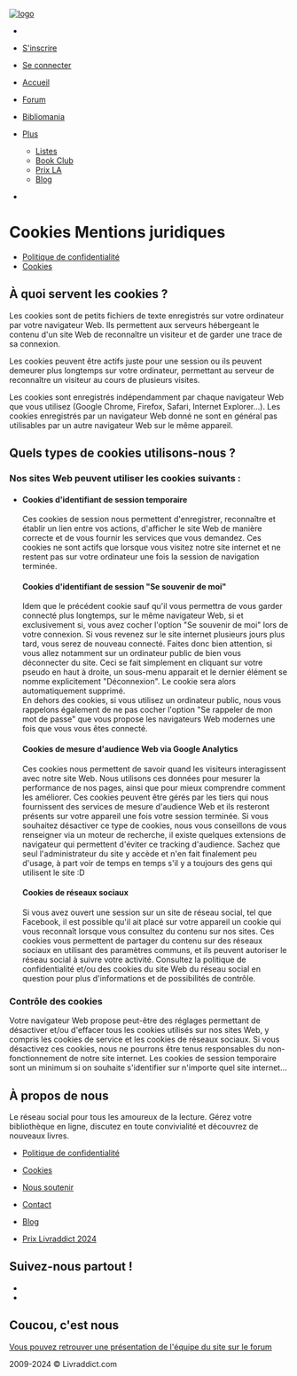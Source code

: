 [](javascript:;)

[![logo](/images/logos/logo_livraddict.svg)](https://www.livraddict.com/)

* [](#)
    
    [](javascript:;)[](javascript:;)
    
* [S'inscrire](https://www.livraddict.com/forum/register.php)
* [Se connecter](https://www.livraddict.com/forum/login.php)

* [Accueil](https://www.livraddict.com/)
* [Forum](https://www.livraddict.com/forum/)
* [Bibliomania](https://www.livraddict.com/biblio/)
* [Plus](#)
    * [Listes](https://www.livraddict.com/listes/)
    * [Book Club](https://www.livraddict.com/bookclub/)
    * [Prix LA](https://www.livraddict.com/prix-livraddict/2024/)
    * [Blog](https://blog.livraddict.com/)
* [](https://www.livraddict.com/prix-livraddict/2024/)

Cookies Mentions juridiques
===========================

* [Politique de confidentialité](https://www.livraddict.com/legal/conditions.php)
* [Cookies](https://www.livraddict.com/legal/cookies.php)

À quoi servent les cookies ?
----------------------------

Les cookies sont de petits fichiers de texte enregistrés sur votre ordinateur par votre navigateur Web. Ils permettent aux serveurs hébergeant le contenu d'un site Web de reconnaître un visiteur et de garder une trace de sa connexion.

Les cookies peuvent être actifs juste pour une session ou ils peuvent demeurer plus longtemps sur votre ordinateur, permettant au serveur de reconnaître un visiteur au cours de plusieurs visites.

Les cookies sont enregistrés indépendamment par chaque navigateur Web que vous utilisez (Google Chrome, Firefox, Safari, Internet Explorer...). Les cookies enregistrés par un navigateur Web donné ne sont en général pas utilisables par un autre navigateur Web sur le même appareil.

Quels types de cookies utilisons-nous ?
---------------------------------------

### Nos sites Web peuvent utiliser les cookies suivants :

* #### Cookies d'identifiant de session temporaire
    
    Ces cookies de session nous permettent d'enregistrer, reconnaître et établir un lien entre vos actions, d'afficher le site Web de manière correcte et de vous fournir les services que vous demandez. Ces cookies ne sont actifs que lorsque vous visitez notre site internet et ne restent pas sur votre ordinateur une fois la session de navigation terminée.
    
    #### Cookies d'identifiant de session "Se souvenir de moi"
    
    Idem que le précédent cookie sauf qu'il vous permettra de vous garder connecté plus longtemps, sur le même navigateur Web, si et exclusivement si, vous avez cocher l'option "Se souvenir de moi" lors de votre connexion. Si vous revenez sur le site internet plusieurs jours plus tard, vous serez de nouveau connecté. Faites donc bien attention, si vous allez notamment sur un ordinateur public de bien vous déconnecter du site. Ceci se fait simplement en cliquant sur votre pseudo en haut à droite, un sous-menu apparait et le dernier élément se nomme explicitement "Déconnexion". Le cookie sera alors automatiquement supprimé.  
    En dehors des cookies, si vous utilisez un ordinateur public, nous vous rappelons également de ne pas cocher l'option "Se rappeler de mon mot de passe" que vous propose les navigateurs Web modernes une fois que vous vous êtes connecté.
    
    #### Cookies de mesure d'audience Web via Google Analytics
    
    Ces cookies nous permettent de savoir quand les visiteurs interagissent avec notre site Web. Nous utilisons ces données pour mesurer la performance de nos pages, ainsi que pour mieux comprendre comment les améliorer. Ces cookies peuvent être gérés par les tiers qui nous fournissent des services de mesure d'audience Web et ils resteront présents sur votre appareil une fois votre session terminée. Si vous souhaitez désactiver ce type de cookies, nous vous conseillons de vous renseigner via un moteur de recherche, il existe quelques extensions de navigateur qui permettent d'éviter ce tracking d'audience. Sachez que seul l'administrateur du site y accède et n'en fait finalement peu d'usage, à part voir de temps en temps s'il y a toujours des gens qui utilisent le site :D
    
    #### Cookies de réseaux sociaux
    
    Si vous avez ouvert une session sur un site de réseau social, tel que Facebook, il est possible qu'il ait placé sur votre appareil un cookie qui vous reconnaît lorsque vous consultez du contenu sur nos sites. Ces cookies vous permettent de partager du contenu sur des réseaux sociaux en utilisant des paramètres communs, et ils peuvent autoriser le réseau social à suivre votre activité. Consultez la politique de confidentialité et/ou des cookies du site Web du réseau social en question pour plus d'informations et de possibilités de contrôle.
    

### Contrôle des cookies

Votre navigateur Web propose peut-être des réglages permettant de désactiver et/ou d'effacer tous les cookies utilisés sur nos sites Web, y compris les cookies de service et les cookies de réseaux sociaux. Si vous désactivez ces cookies, nous ne pourrons être tenus responsables du non-fonctionnement de notre site internet. Les cookies de session temporaire sont un minimum si on souhaite s'identifier sur n'importe quel site internet...

À propos de nous
----------------

Le réseau social pour tous les amoureux de la lecture. Gérez votre bibliothèque en ligne, discutez en toute convivialité et découvrez de nouveaux livres.

* [Politique de confidentialité](https://www.livraddict.com/legal/conditions.php)
* [Cookies](https://www.livraddict.com/legal/cookies.php)
* [Nous soutenir](https://www.livraddict.com/boutique.php)
* [Contact](https://www.livraddict.com/pages/contact.php)

* [Blog](https://blog.livraddict.com/)
* [Prix Livraddict 2024](https://www.livraddict.com/prix-livraddict/2024/)

Suivez-nous partout !
---------------------

* [](https://www.facebook.com/Livraddict)
* [](https://www.instagram.com/livraddictofficiel/)

Coucou, c'est nous
------------------

[Vous pouvez retrouver une présentation de l'équipe du site sur le forum](https://www.livraddict.com/forum/viewtopic.php?id=5396&p=1)

2009-2024 © Livraddict.com